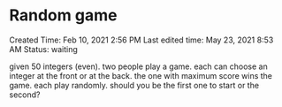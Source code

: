 # Random game

Created Time: Feb 10, 2021 2:56 PM
Last edited time: May 23, 2021 8:53 AM
Status: waiting

given 50 integers (even). two people play a game. each can choose an integer at the front or at the back. the one with maximum score wins the game. each play randomly. should you be the first one to start or the second?